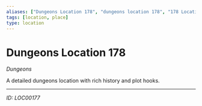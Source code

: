 ```yaml
---
aliases: ["Dungeons Location 178", "dungeons location 178", "178 Location Dungeons"]
tags: [location, place]
type: location
---
```


# Dungeons Location 178

*Dungeons*

A detailed dungeons location with rich history and plot hooks.

---
*ID: LOC00177*